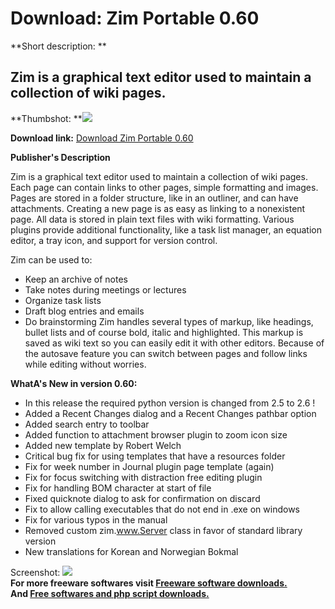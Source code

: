# Download: Zim Portable 0.60

**Short description: **

## Zim is a graphical text editor used to maintain a collection of wiki pages.

  
**Thumbshot: **![](http://www.freewarefiles.com/screenshot/zim_md.jpg)   
  
**Download link:** [Download Zim Portable 0.60](http://freesoftwares.boysofts.com/Zim_program_75033.html)  
  

**Publisher's Description**  
  

Zim is a graphical text editor used to maintain a collection of wiki pages.
Each page can contain links to other pages, simple formatting and images.
Pages are stored in a folder structure, like in an outliner, and can have
attachments. Creating a new page is as easy as linking to a nonexistent page.
All data is stored in plain text files with wiki formatting. Various plugins
provide additional functionality, like a task list manager, an equation
editor, a tray icon, and support for version control.

Zim can be used to:

  * Keep an archive of notes 
  * Take notes during meetings or lectures 
  * Organize task lists 
  * Draft blog entries and emails 
  * Do brainstorming 
Zim handles several types of markup, like headings, bullet lists and of course
bold, italic and highlighted. This markup is saved as wiki text so you can
easily edit it with other editors. Because of the autosave feature you can
switch between pages and follow links while editing without worries.

**WhatA's New in version 0.60:**

  * In this release the required python version is changed from 2.5 to 2.6 ! 
  * Added a Recent Changes dialog and a Recent Changes pathbar option 
  * Added search entry to toolbar 
  * Added function to attachment browser plugin to zoom icon size 
  * Added new template by Robert Welch 
  * Critical bug fix for using templates that have a resources folder 
  * Fix for week number in Journal plugin page template (again) 
  * Fix for focus switching with distraction free editing plugin 
  * Fix for handling BOM character at start of file 
  * Fixed quicknote dialog to ask for confirmation on discard 
  * Fix to allow calling executables that do not end in .exe on windows 
  * Fix for various typos in the manual 
  * Removed custom zim.www.Server class in favor of standard library version 
  * New translations for Korean and Norwegian Bokmal 

  
  
Screenshot: ![](http://www.freewarefiles.com/screenshot/zim.jpg)  
**For more freeware softwares visit [Freeware software downloads.](http://freesoftwares.boysofts.com/)**   
**And [Free softwares and php script downloads.](http://www.boysofts.com/)**

